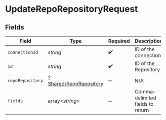 # UpdateRepoRepositoryRequest


## Fields

| Field                                                           | Type                                                            | Required                                                        | Description                                                     |
| --------------------------------------------------------------- | --------------------------------------------------------------- | --------------------------------------------------------------- | --------------------------------------------------------------- |
| `connectionId`                                                  | *string*                                                        | :heavy_check_mark:                                              | ID of the connection                                            |
| `id`                                                            | *string*                                                        | :heavy_check_mark:                                              | ID of the Repository                                            |
| `repoRepository`                                                | [?Shared\RepoRepository](../../Models/Shared/RepoRepository.md) | :heavy_minus_sign:                                              | N/A                                                             |
| `fields`                                                        | array<*string*>                                                 | :heavy_minus_sign:                                              | Comma-delimited fields to return                                |